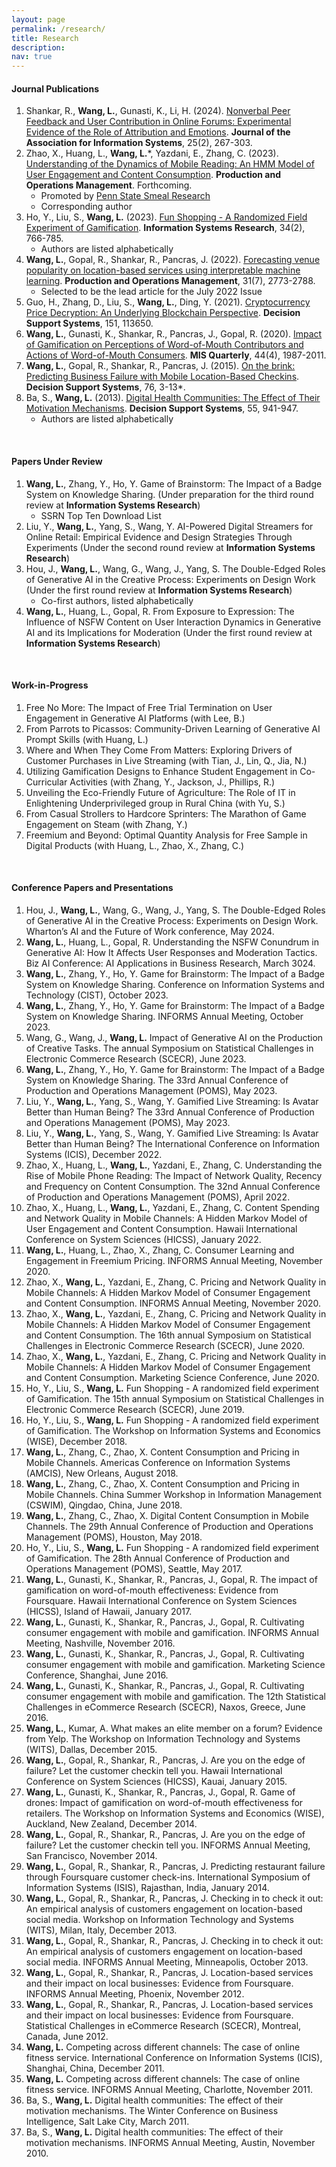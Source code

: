 ```yaml
---
layout: page
permalink: /research/
title: Research
description: 
nav: true
---
```


#### Journal Publications
1. Shankar, R., **Wang, L.**, Gunasti, K., Li, H. (2024). [Nonverbal Peer Feedback and User Contribution in Online Forums: Experimental Evidence of the Role of Attribution and Emotions](https://aisel.aisnet.org/jais/vol25/iss2/7/). **Journal of the Association for Information Systems**, 25(2), 267-303.
1. Zhao, X., Huang, L., **Wang, L.***, Yazdani, E., Zhang, C. (2023). [Understanding of the Dynamics of Mobile Reading: An HMM Model of User Engagement and Content Consumption](https://doi.org/10.1111/poms.13964). **Production and Operations Management**. Forthcoming.
   - Promoted by [Penn State Smeal Research](https://www.psu.edu/news/smeal-college-business/story/penn-state-smeal-research-reveals-factors-affect-mobile-reader/)
   - Corresponding author
1. Ho, Y., Liu, S., **Wang, L.** (2023). [Fun Shopping - A Randomized Field Experiment of Gamification](https://pubsonline.informs.org/doi/pdf/10.1287/isre.2022.1147). **Information Systems Research**, 34(2), 766-785.
   - Authors are listed alphabetically
1. **Wang, L.**, Gopal, R., Shankar, R., Pancras, J. (2022). [Forecasting venue popularity on location-based services using interpretable machine learning](https://doi.org/10.1111/poms.13727). **Production and Operations Management**, 31(7), 2773-2788.
   - Selected to be the lead article for the July 2022 Issue
1. Guo, H., Zhang, D., Liu, S., **Wang, L.**, Ding, Y. (2021). [Cryptocurrency Price Decryption: An Underlying Blockchain Perspective](https://doi.org/10.1016/j.dss.2021.113650). **Decision Support Systems**, 151, 113650.
1. **Wang, L.**, Gunasti, K., Shankar, R., Pancras, J., Gopal, R. (2020). [Impact of Gamification on Perceptions of Word-of-Mouth Contributors and Actions of Word-of-Mouth Consumers](https://misq.umn.edu/impact-of-gamification-on-perceptions-of-word-of-moutn-contributors-and-actions-of-word-of-mouth-consumers.html). **MIS Quarterly**, 44(4), 1987-2011.
1. **Wang, L.**, Gopal, R., Shankar, R., Pancras, J. (2015). [On the brink: Predicting Business Failure with Mobile Location-Based Checkins](https://doi.org/10.1016/j.dss.2015.04.010). **Decision Support Systems**, 76, 3-13*.
1. Ba, S., **Wang, L.** (2013). [Digital Health Communities: The Effect of Their Motivation Mechanisms](https://doi.org/10.1016/j.dss.2013.01.003). **Decision Support Systems**, 55, 941-947.
   - Authors are listed alphabetically
<br>

#### Papers Under Review
1. **Wang, L.**, Zhang, Y., Ho, Y. Game of Brainstorm: The Impact of a Badge System on Knowledge Sharing. (Under preparation for the third round review at **Information Systems Research**)
   - SSRN Top Ten Download List
1. Liu, Y., **Wang, L.**, Yang, S., Wang, Y. AI-Powered Digital Streamers for Online Retail: Empirical Evidence and Design Strategies Through Experiments (Under the second round review at **Information Systems Research**)
1. Hou, J., **Wang, L.**, Wang, G., Wang, J., Yang, S. The Double-Edged Roles of Generative AI in the Creative Process: Experiments on Design Work (Under the first round review at **Information Systems Research**)
   - Co-first authors, listed alphabetically
1. **Wang, L.**, Huang, L., Gopal, R. From Exposure to Expression: The Influence of NSFW Content on User Interaction Dynamics in Generative AI and its Implications for Moderation (Under the first round review at **Information Systems Research**)
<br>

#### Work-in-Progress
1. Free No More: The Impact of Free Trial Termination on User Engagement in Generative AI Platforms (with Lee, B.)
1. From Parrots to Picassos: Community-Driven Learning of Generative AI Prompt Skills (with Huang, L.)
1. Where and When They Come From Matters: Exploring Drivers of Customer Purchases in Live Streaming (with Tian, J., Lin, Q., Jia, N.)
1. Utilizing Gamification Designs to Enhance Student Engagement in Co-Curricular Activities (with Zhang, Y., Jackson, J., Phillips, R.)
1. Unveiling the Eco-Friendly Future of Agriculture: The Role of IT in Enlightening Underprivileged group in Rural China (with Yu, S.)
1. From Casual Strollers to Hardcore Sprinters: The Marathon of Game Engagement on Steam (with Zhang, Y.)
1. Freemium and Beyond: Optimal Quantity Analysis for Free Sample in Digital Products (with Huang, L., Zhao, X., Zhang, C.)
<br>


#### Conference Papers and Presentations
1. Hou, J., **Wang, L.**, Wang, G., Wang, J., Yang, S. The Double-Edged Roles of Generative AI in the Creative Process: Experiments on Design Work. Wharton’s AI and the Future of Work conference, May 2024.
1. **Wang, L.**, Huang, L., Gopal, R. Understanding the NSFW Conundrum in Generative AI: How It Affects User Responses and Moderation Tactics. Biz AI Conference: AI Applications in Business Research, March 3024.
1. **Wang, L.**, Zhang, Y., Ho, Y. Game for Brainstorm: The Impact of a Badge System on Knowledge Sharing. Conference on Information Systems and Technology (CIST), October 2023.
1. **Wang, L.**, Zhang, Y., Ho, Y. Game for Brainstorm: The Impact of a Badge System on Knowledge Sharing. INFORMS Annual Meeting, October 2023.
1. Wang, G., Wang, J., **Wang, L.** Impact of Generative AI on the Production of Creative Tasks. The annual Symposium on Statistical Challenges in Electronic Commerce Research (SCECR), June 2023.
1. **Wang, L.**, Zhang, Y., Ho, Y. Game for Brainstorm: The Impact of a Badge System on Knowledge Sharing. The 33rd Annual Conference of Production and Operations Management (POMS), May 2023.
1. Liu, Y., **Wang, L.**, Yang, S., Wang, Y. Gamified Live Streaming: Is Avatar Better than Human Being? The 33rd Annual Conference of Production and Operations Management (POMS), May 2023.
1. Liu, Y., **Wang, L.**, Yang, S., Wang, Y. Gamified Live Streaming: Is Avatar Better than Human Being? The International Conference on Information Systems (ICIS), December 2022.
1. Zhao, X., Huang, L., **Wang, L.**, Yazdani, E., Zhang, C. Understanding the Rise of Mobile Phone Reading: The Impact of Network Quality, Recency and Frequency on Content Consumption. The 32nd Annual Conference of Production and Operations Management (POMS), April 2022.
1. Zhao, X., Huang, L., **Wang, L.**, Yazdani, E., Zhang, C. Content Spending and Network Quality in Mobile Channels: A Hidden Markov Model of User Engagement and Content Consumption. Hawaii International Conference on System Sciences (HICSS), January 2022.
1. **Wang, L.**, Huang, L., Zhao, X., Zhang, C. Consumer Learning and Engagement in Freemium Pricing. INFORMS Annual Meeting, November 2020.
1. Zhao, X., **Wang, L.**, Yazdani, E., Zhang, C. Pricing and Network Quality in Mobile Channels: A Hidden Markov Model of Consumer Engagement and Content Consumption. INFORMS Annual Meeting, November 2020.
1. Zhao, X., **Wang, L.**, Yazdani, E., Zhang, C. Pricing and Network Quality in Mobile Channels: A Hidden Markov Model of Consumer Engagement and Content Consumption. The 16th annual Symposium on Statistical Challenges in Electronic Commerce Research (SCECR), June 2020.
1. Zhao, X., **Wang, L.**, Yazdani, E., Zhang, C. Pricing and Network Quality in Mobile Channels: A Hidden Markov Model of Consumer Engagement and Content Consumption. Marketing Science Conference, June 2020.
1. Ho, Y., Liu, S., **Wang, L.** Fun Shopping - A randomized field experiment of Gamification. The 15th annual Symposium on Statistical Challenges in Electronic Commerce Research (SCECR), June 2019.
1. Ho, Y., Liu, S., **Wang, L.** Fun Shopping - A randomized field experiment of Gamification. The Workshop on Information Systems and Economics (WISE), December 2018.
1. **Wang, L.**, Zhang, C., Zhao, X. Content Consumption and Pricing in Mobile Channels. Americas Conference on Information Systems (AMCIS), New Orleans, August 2018.
1. **Wang, L.**, Zhang, C., Zhao, X. Content Consumption and Pricing in Mobile Channels. China Summer Workshop in Information Management (CSWIM), Qingdao, China, June 2018.
1. **Wang, L.**, Zhang, C., Zhao, X. Digital Content Consumption in Mobile Channels. The 29th Annual Conference of Production and Operations Management (POMS), Houston, May 2018.
1. Ho, Y., Liu, S., **Wang, L.** Fun Shopping - A randomized field experiment of Gamification. The 28th Annual Conference of Production and Operations Management (POMS), Seattle, May 2017.
1. **Wang, L.**, Gunasti, K., Shankar, R., Pancras, J., Gopal, R. The impact of gamification on word-of-mouth effectiveness: Evidence from Foursquare. Hawaii International Conference on System Sciences (HICSS), Island of Hawaii, January 2017.
1. **Wang, L.**, Gunasti, K., Shankar, R., Pancras, J., Gopal, R. Cultivating consumer engagement with mobile and gamification. INFORMS Annual Meeting, Nashville, November 2016.
1. **Wang, L.**, Gunasti, K., Shankar, R., Pancras, J., Gopal, R. Cultivating consumer engagement with mobile and gamification. Marketing Science Conference, Shanghai, June 2016.
1. **Wang, L.**, Gunasti, K., Shankar, R., Pancras, J., Gopal, R. Cultivating consumer engagement with mobile and gamification. The 12th Statistical Challenges in eCommerce Research (SCECR), Naxos, Greece, June 2016.
1. **Wang, L.**, Kumar, A. What makes an elite member on a forum? Evidence from Yelp. The Workshop on Information Technology and Systems (WITS), Dallas, December 2015.
1. **Wang, L.**, Gopal, R., Shankar, R., Pancras, J. Are you on the edge of failure? Let the customer checkin tell you. Hawaii International Conference on System Sciences (HICSS), Kauai, January 2015.
1. **Wang, L.**, Gunasti, K., Shankar, R., Pancras, J., Gopal, R. Game of drones: Impact of gamification on word-of-mouth effectiveness for retailers. The Workshop on Information Systems and Economics (WISE), Auckland, New Zealand, December 2014.
1. **Wang, L.**, Gopal, R., Shankar, R., Pancras, J. Are you on the edge of failure? Let the customer checkin tell you. INFORMS Annual Meeting, San Francisco, November 2014.
1. **Wang, L.**, Gopal, R., Shankar, R., Pancras, J. Predicting restaurant failure through Foursquare customer check-ins. International Symposium of Information Systems (ISIS), Rajasthan, India, January 2014.
1. **Wang, L.**, Gopal, R., Shankar, R., Pancras, J. Checking in to check it out: An empirical analysis of customers engagement on location-based social media. Workshop on Information Technology and Systems (WITS), Milan, Italy, December 2013.
1. **Wang, L.**, Gopal, R., Shankar, R., Pancras, J. Checking in to check it out: An empirical analysis of customers engagement on location-based social media. INFORMS Annual Meeting, Minneapolis, October 2013.
1. **Wang, L.**, Gopal, R., Shankar, R., Pancras, J. Location-based services and their impact on local businesses: Evidence from Foursquare. INFORMS Annual Meeting, Phoenix, November 2012.
1. **Wang, L.**, Gopal, R., Shankar, R., Pancras, J. Location-based services and their impact on local businesses: Evidence from Foursquare. Statistical Challenges in eCommerce Research (SCECR), Montreal, Canada, June 2012.
1. **Wang, L.** Competing across different channels: The case of online fitness service. International Conference on Information Systems (ICIS), Shanghai, China, December 2011.
1. **Wang, L.** Competing across different channels: The case of online fitness service. INFORMS Annual Meeting, Charlotte, November 2011.
1. Ba, S., **Wang, L.** Digital health communities: The effect of their motivation mechanisms. The Winter Conference on Business Intelligence, Salt Lake City, March 2011.
1. Ba, S., **Wang, L.** Digital health communities: The effect of their motivation mechanisms. INFORMS Annual Meeting, Austin, November 2010.
